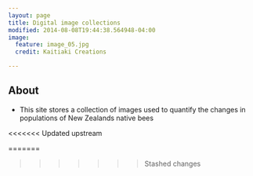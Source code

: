 ```yaml
---
layout: page
title: Digital image collections 
modified: 2014-08-08T19:44:38.564948-04:00
image:
  feature: image_05.jpg
  credit: Kaitiaki Creations

---
```


## About 

* This site stores a collection of images used to quantify the changes in populations of New Zealands native bees  

<<<<<<< Updated upstream




=======
>>>>>>> Stashed changes
